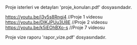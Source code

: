 Proje isterleri ve detayları 'proje_konuları.pdf' dosyasındadır.

https://youtu.be/j3y5s8Rngj4 //Proje 1 videosu
https://youtu.be/DIKJPUu3U8E //Proje 2 videosu
https://youtu.be/k5iEOhBXo-s //Proje 7 videosu

Proje vize raporu 'rapor_vize.pdf' dosyasındadır.
